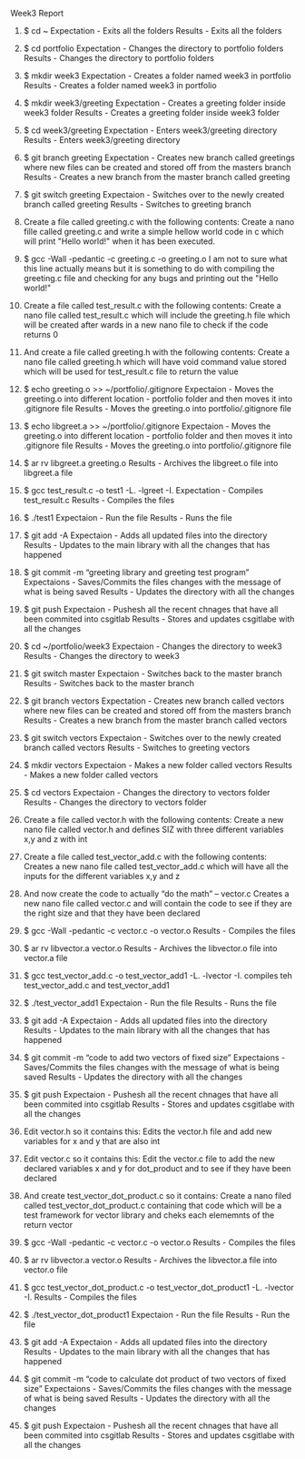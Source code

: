 Week3 Report

1. $ cd ~
Expectation - Exits all the folders
Results - Exits all the folders

2. $ cd portfolio
Expectation - Changes the directory to portfolio folders
Results - Changes the directory to portfolio folders

3. $ mkdir week3
Expectation - Creates a folder named week3 in portfolio
Results -  Creates a folder named week3 in portfolio

4. $ mkdir week3/greeting
Expectation - Creates a greeting folder inside week3 folder
Results - Creates a greeting folder inside week3 folder

5. $ cd week3/greeting
Expectation - Enters week3/greeting directory
Results - Enters week3/greeting directory

6. $ git branch greeting
Expectation - Creates new branch called greetings where new files can be created and stored off from the masters branch
Results - Creates a new branch from the master branch called greeting

7. $ git switch greeting
Expectaion - Switches over to the newly created branch called greeting
Results - Switches to greeting branch

8. Create a file called greeting.c with the following contents:
Create a nano fille called greeting.c and write a simple hellow world code in c which will print "Hello world!" when it has been executed.

9. $ gcc -Wall -pedantic -c greeting.c -o greeting.o
I am not to sure what this line actually means but it is something to do with compiling the greeting.c file and checking for any bugs and printing out the "Hello world!"

10. Create a file called test_result.c with the following contents:
Create a nano file called test_result.c which will include the greeting.h file which will be created after wards in a new nano file to check if the code returns 0

11. And create a file called greeting.h with the following contents:
Create a nano file called greeting.h which will have void command value stored which will be used for test_result.c file to return the value

12. $ echo greeting.o >> ~/portfolio/.gitignore
Expectaion - Moves the greeting.o into different location - portfolio folder and then moves it into .gitignore file
Results - Moves the greeting.o into portfolio/.gitignore file

13. $ echo libgreet.a >> ~/portfolio/.gitignore
Expectaion - Moves the greeting.o into different location - portfolio folder and then moves it into .gitignore file
Results - Moves the greeting.o into portfolio/.gitignore file

14. $ ar rv libgreet.a greeting.o
Results - Archives the libgreet.o file into libgreet.a file

15. $ gcc test_result.c -o test1 -L. -lgreet -I.
Expectation - Compiles test_result.c 
Results - Compiles the files

16. $ ./test1
Expectaion - Run the file 
Results - Runs the file

17. $ git add -A
Expectaion -  Adds all updated files into the directory
Results - Updates to the main library with all the changes that has happened

18. $ git commit -m “greeting library and greeting test program”
Expectaions - Saves/Commits the files changes with the message of what is being saved
Results - Updates the directory with all the changes

19. $ git push
Expectaion - Pushesh all the recent chnages that have all been commited into csgitlab 
Results - Stores and updates csgitlabe with all the changes

20. $ cd ~/portfolio/week3
Expectaion - Changes the directory to week3
Results - Changes the directory to week3

21. $ git switch master
Expectaion - Switches back to the master branch
Results - Switches back to the master branch

22. $ git branch vectors
Expectation - Creates new branch called vectors where new files can be created and stored off from the masters branch
Results - Creates a new branch from the master branch called vectors

23. $ git switch vectors
Expectaion - Switches over to the newly created branch called vectors
Results - Switches to greeting vectors

24. $ mkdir vectors
Expectaion - Makes a new folder called vectors
Results - Makes a new folder called vectors

25. $ cd vectors
Expectaion - Changes the directory to vectors folder
Results - Changes the directory to vectors folder

26. Create a file called vector.h with the following contents:
Create a new nano file called vector.h and defines SIZ with three different variables x,y and z with int

27. Create a file called test_vector_add.c with the following contents:
Creates a new nano file called test_vector_add.c which will have all the inputs for the different variables x,y and z

28. And now create the code to actually “do the math” – vector.c
Creates a new nano file called vector.c and will contain the code to see if they are the right size and that they have been declared

29. $ gcc -Wall -pedantic -c vector.c -o vector.o
Results - Compiles the files 

30. $ ar rv libvector.a vector.o 
Results - Archives the libvector.o file into vector.a file

31. $ gcc test_vector_add.c -o test_vector_add1 -L. -lvector -I.
compiles teh test_vector_add.c and test_vector_add1 

32. $ ./test_vector_add1
Expectaion - Run the file 
Results - Runs the file

33. $ git add -A
Expectaion -  Adds all updated files into the directory
Results - Updates to the main library with all the changes that has happened

34. $ git commit -m “code to add two vectors of fixed size”
Expectaions - Saves/Commits the files changes with the message of what is being saved
Results - Updates the directory with all the changes

35. $ git push
Expectaion - Pushesh all the recent chnages that have all been commited into csgitlab 
Results - Stores and updates csgitlabe with all the changes

36. Edit vector.h so it contains this:
Edits the vector.h file and add new variables for x and y that are also int

37. Edit vector.c so it contains this:
Edit the vector.c file to add the new declared variables x and y for dot_product and to see if they have been declared

38. And create test_vector_dot_product.c so it contains:
Create a nano filed called test_vector_dot_product.c containing that code which will be a test framework for vector library and cheks each elememnts of the return vector

39. $ gcc -Wall -pedantic -c vector.c -o vector.o
Results - Compiles the files

40. $ ar rv libvector.a vector.o
Results - Archives the libvector.a file into vector.o file

41. $ gcc test_vector_dot_product.c -o test_vector_dot_product1 -L. -lvector -I.
Results - Compiles the files

42. $ ./test_vector_dot_product1
Expectaion - Run the file
Results - Run the file

43. $ git add -A
Expectaion -  Adds all updated files into the directory
Results - Updates to the main library with all the changes that has happened

44. $ git commit -m “code to calculate dot product of two vectors of fixed
size”
Expectaions - Saves/Commits the files changes with the message of what is being saved
Results - Updates the directory with all the changes

45. $ git push
Expectaion - Pushesh all the recent chnages that have all been commited into csgitlab 
Results - Stores and updates csgitlabe with all the changes
